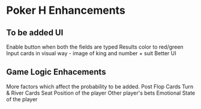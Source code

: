 # Poker H Enhancements

## To be added UI
Enable button when both the fields are typed
Results color to red/green
Input cards in visual way - image of king and number + suit
Better UI

## Game Logic Enhacements
More factors which affect the probability to be added.
Post Flop Cards
Turn & River Cards
Seat Position of the player
Other player's bets
Emotional State of the player